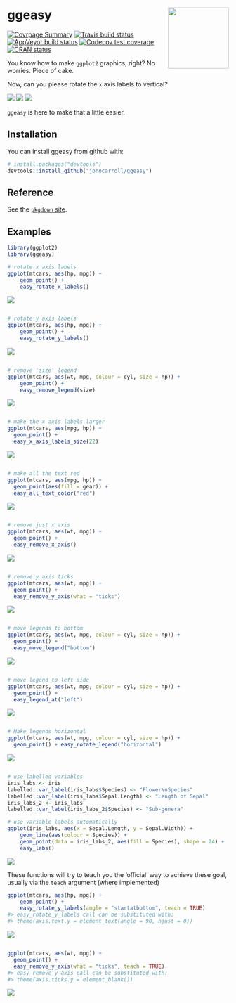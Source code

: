 
<!-- README.md is generated from README.Rmd. Please edit that file -->

# ggeasy <img src='man/figures/logo.png' align="right" height="138.5" />

<!-- http://www.clker.com/clipart-2-puzzle-pieces-connected.html -->

[![Covrpage
Summary](https://img.shields.io/badge/covrpage-Last_Build_2020_01_18-yellowgreen.svg)](https://github.com/jonocarroll/ggeasy/blob/master/tests/README.md)
[![Travis build
status](https://travis-ci.org/jonocarroll/ggeasy.svg?branch=master)](https://travis-ci.org/jonocarroll/ggeasy)
[![AppVeyor build
status](https://ci.appveyor.com/api/projects/status/github/jonocarroll/ggeasy?branch=master&svg=true)](https://ci.appveyor.com/project/jonocarroll/ggeasy)
[![Codecov test
coverage](https://codecov.io/gh/jonocarroll/ggeasy/branch/master/graph/badge.svg)](https://codecov.io/gh/jonocarroll/ggeasy?branch=master)
[![CRAN
status](https://www.r-pkg.org/badges/version/ggeasy)](https://CRAN.R-project.org/package=ggeasy)

You know how to make `ggplot2` graphics, right? No worries. Piece of
cake.

Now, can you please rotate the `x` axis labels to
vertical?

![](https://raw.githubusercontent.com/jonocarroll/ggeasy/master/inst/media/xkcd.png)
![](https://raw.githubusercontent.com/jonocarroll/ggeasy/master/inst/media/winona.gif)
![](https://raw.githubusercontent.com/jonocarroll/ggeasy/master/inst/media/sherlock.gif)

`ggeasy` is here to make that a little easier.

## Installation

You can install ggeasy from github with:

``` r
# install.packages("devtools")
devtools::install_github("jonocarroll/ggeasy")
```

## Reference

See the [`pkgdown` site](https://jonocarroll.github.io/ggeasy/).

## Examples

``` r
library(ggplot2)
library(ggeasy)

# rotate x axis labels
ggplot(mtcars, aes(hp, mpg)) + 
    geom_point() + 
    easy_rotate_x_labels()
```

![](tools/readme/README-example-1.png)<!-- -->

``` r

# rotate y axis labels
ggplot(mtcars, aes(hp, mpg)) + 
    geom_point() + 
    easy_rotate_y_labels()
```

![](tools/readme/README-example-2.png)<!-- -->

``` r

# remove 'size' legend
ggplot(mtcars, aes(wt, mpg, colour = cyl, size = hp)) +
    geom_point() +
    easy_remove_legend(size)
```

![](tools/readme/README-example-3.png)<!-- -->

``` r

# make the x axis labels larger
ggplot(mtcars, aes(mpg, hp)) +
  geom_point() +
  easy_x_axis_labels_size(22)
```

![](tools/readme/README-example-4.png)<!-- -->

``` r

# make all the text red
ggplot(mtcars, aes(mpg, hp)) +
  geom_point(aes(fill = gear)) +
  easy_all_text_color("red")
```

![](tools/readme/README-example-5.png)<!-- -->

``` r

# remove just x axis
ggplot(mtcars, aes(wt, mpg)) +
  geom_point() + 
  easy_remove_x_axis()
```

![](tools/readme/README-example-6.png)<!-- -->

``` r

# remove y axis ticks
ggplot(mtcars, aes(wt, mpg)) +
  geom_point() + 
  easy_remove_y_axis(what = "ticks")
```

![](tools/readme/README-example-7.png)<!-- -->

``` r

# move legends to bottom
ggplot(mtcars, aes(wt, mpg, colour = cyl, size = hp)) +
  geom_point() + 
  easy_move_legend("bottom")
```

![](tools/readme/README-example-8.png)<!-- -->

``` r

# move legend to left side
ggplot(mtcars, aes(wt, mpg, colour = cyl, size = hp)) +
  geom_point() +
  easy_legend_at("left")
```

![](tools/readme/README-example-9.png)<!-- -->

``` r

# Make legends horizontal
ggplot(mtcars, aes(wt, mpg, colour = cyl, size = hp)) +
  geom_point() + easy_rotate_legend("horizontal")
```

![](tools/readme/README-example-10.png)<!-- -->

``` r

# use labelled variables
iris_labs <- iris
labelled::var_label(iris_labs$Species) <- "Flower\nSpecies"
labelled::var_label(iris_labs$Sepal.Length) <- "Length of Sepal"
iris_labs_2 <- iris_labs
labelled::var_label(iris_labs_2$Species) <- "Sub-genera"

# use variable labels automatically
ggplot(iris_labs, aes(x = Sepal.Length, y = Sepal.Width)) +
    geom_line(aes(colour = Species)) + 
    geom_point(data = iris_labs_2, aes(fill = Species), shape = 24) +
    easy_labs()
```

![](tools/readme/README-example-11.png)<!-- -->

These functions will try to teach you the ‘official’ way to achieve
these goal, usually via the `teach` argument (where implemented)

``` r
ggplot(mtcars, aes(hp, mpg)) + 
    geom_point() + 
    easy_rotate_y_labels(angle = "startatbottom", teach = TRUE)
#> easy_rotate_y_labels call can be substituted with:
#> theme(axis.text.y = element_text(angle = 90, hjust = 0))
```

![](tools/readme/README-teach-1.png)<!-- -->

``` r

ggplot(mtcars, aes(wt, mpg)) +
  geom_point() + 
  easy_remove_y_axis(what = "ticks", teach = TRUE)
#> easy_remove_y_axis call can be substituted with:
#> theme(axis.ticks.y = element_blank())
```

![](tools/readme/README-teach-2.png)<!-- -->
